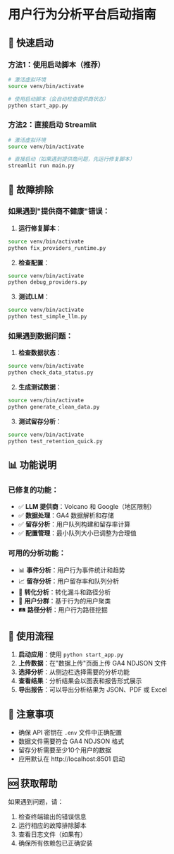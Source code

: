# 用户行为分析平台启动指南

## 🚀 快速启动

### 方法1：使用启动脚本（推荐）
```bash
# 激活虚拟环境
source venv/bin/activate

# 使用启动脚本（会自动检查提供商状态）
python start_app.py
```

### 方法2：直接启动 Streamlit
```bash
# 激活虚拟环境
source venv/bin/activate

# 直接启动（如果遇到提供商问题，先运行修复脚本）
streamlit run main.py
```

## 🔧 故障排除

### 如果遇到"提供商不健康"错误：

1. **运行修复脚本**：
```bash
source venv/bin/activate
python fix_providers_runtime.py
```

2. **检查配置**：
```bash
source venv/bin/activate
python debug_providers.py
```

3. **测试LLM**：
```bash
source venv/bin/activate
python test_simple_llm.py
```

### 如果遇到数据问题：

1. **检查数据状态**：
```bash
source venv/bin/activate
python check_data_status.py
```

2. **生成测试数据**：
```bash
source venv/bin/activate
python generate_clean_data.py
```

3. **测试留存分析**：
```bash
source venv/bin/activate
python test_retention_quick.py
```

## 📊 功能说明

### 已修复的功能：
- ✅ **LLM 提供商**：Volcano 和 Google（地区限制）
- ✅ **数据处理**：GA4 数据解析和存储
- ✅ **留存分析**：用户队列构建和留存率计算
- ✅ **配置管理**：最小队列大小已调整为合理值

### 可用的分析功能：
- 📊 **事件分析**：用户行为事件统计和趋势
- 📈 **留存分析**：用户留存率和队列分析
- 🔄 **转化分析**：转化漏斗和路径分析
- 👥 **用户分群**：基于行为的用户聚类
- 🛤️ **路径分析**：用户行为路径挖掘

## 🎯 使用流程

1. **启动应用**：使用 `python start_app.py`
2. **上传数据**：在"数据上传"页面上传 GA4 NDJSON 文件
3. **选择分析**：从侧边栏选择需要的分析功能
4. **查看结果**：分析结果会以图表和报告形式展示
5. **导出报告**：可以导出分析结果为 JSON、PDF 或 Excel

## 📝 注意事项

- 确保 API 密钥在 `.env` 文件中正确配置
- 数据文件需要符合 GA4 NDJSON 格式
- 留存分析需要至少10个用户的数据
- 应用默认在 http://localhost:8501 启动

## 🆘 获取帮助

如果遇到问题，请：
1. 检查终端输出的错误信息
2. 运行相应的故障排除脚本
3. 查看日志文件（如果有）
4. 确保所有依赖包已正确安装